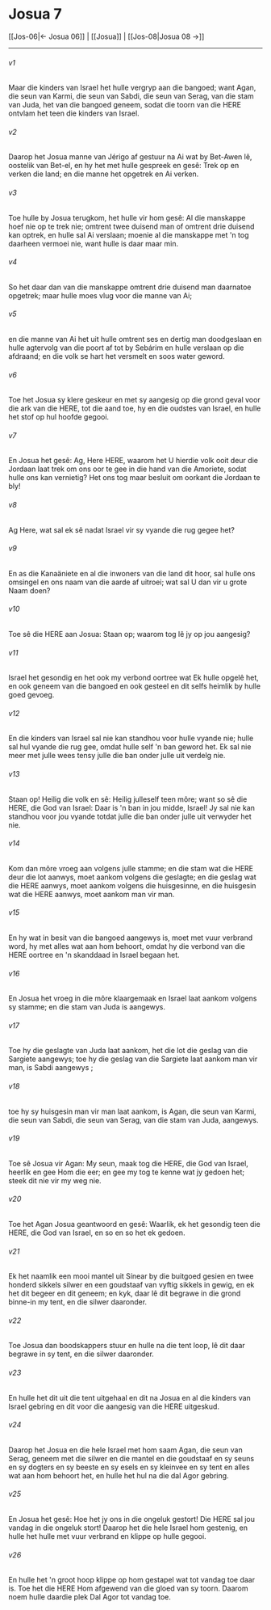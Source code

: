 # Josua 7

[[Jos-06|← Josua 06]] | [[Josua]] | [[Jos-08|Josua 08 →]]
***

###### v1
Maar die kinders van Israel het hulle vergryp aan die bangoed; want Agan, die seun van Karmi, die seun van Sabdi, die seun van Serag, van die stam van Juda, het van die bangoed geneem, sodat die toorn van die HERE ontvlam het teen die kinders van Israel. 
###### v2
Daarop het Josua manne van Jérigo af gestuur na Ai wat by Bet-Awen lê, oostelik van Bet-el, en hy het met hulle gespreek en gesê: Trek op en verken die land; en die manne het opgetrek en Ai verken. 
###### v3
Toe hulle by Josua terugkom, het hulle vir hom gesê: Al die manskappe hoef nie op te trek nie; omtrent twee duisend man of omtrent drie duisend kan optrek, en hulle sal Ai verslaan; moenie al die manskappe met 'n tog daarheen vermoei nie, want hulle is daar maar min. 
###### v4
So het daar dan van die manskappe omtrent drie duisend man daarnatoe opgetrek; maar hulle moes vlug voor die manne van Ai; 
###### v5
en die manne van Ai het uit hulle omtrent ses en dertig man doodgeslaan en hulle agtervolg van die poort af tot by Sebárim en hulle verslaan op die afdraand; en die volk se hart het versmelt en soos water geword. 
###### v6
Toe het Josua sy klere geskeur en met sy aangesig op die grond geval voor die ark van die HERE, tot die aand toe, hy en die oudstes van Israel, en hulle het stof op hul hoofde gegooi. 
###### v7
En Josua het gesê: Ag, Here HERE, waarom het U hierdie volk ooit deur die Jordaan laat trek om ons oor te gee in die hand van die Amoriete, sodat hulle ons kan vernietig? Het ons tog maar besluit om oorkant die Jordaan te bly! 
###### v8
Ag Here, wat sal ek sê nadat Israel vir sy vyande die rug gegee het? 
###### v9
En as die Kanaäniete en al die inwoners van die land dit hoor, sal hulle ons omsingel en ons naam van die aarde af uitroei; wat sal U dan vir u grote Naam doen? 
###### v10
Toe sê die HERE aan Josua: Staan op; waarom tog lê jy op jou aangesig? 
###### v11
Israel het gesondig en het ook my verbond oortree wat Ek hulle opgelê het, en ook geneem van die bangoed en ook gesteel en dit selfs heimlik by hulle goed gevoeg. 
###### v12
En die kinders van Israel sal nie kan standhou voor hulle vyande nie; hulle sal hul vyande die rug gee, omdat hulle self 'n ban geword het. Ek sal nie meer met julle wees tensy julle die ban onder julle uit verdelg nie. 
###### v13
Staan op! Heilig die volk en sê: Heilig julleself teen môre; want so sê die HERE, die God van Israel: Daar is 'n ban in jou midde, Israel! Jy sal nie kan standhou voor jou vyande totdat julle die ban onder julle uit verwyder het nie. 
###### v14
Kom dan môre vroeg aan volgens julle stamme; en die stam wat die HERE deur die lot aanwys, moet aankom volgens die geslagte; en die geslag wat die HERE aanwys, moet aankom volgens die huisgesinne, en die huisgesin wat die HERE aanwys, moet aankom man vir man. 
###### v15
En hy wat in besit van die bangoed aangewys is, moet met vuur verbrand word, hy met alles wat aan hom behoort, omdat hy die verbond van die HERE oortree en 'n skanddaad in Israel begaan het. 
###### v16
En Josua het vroeg in die môre klaargemaak en Israel laat aankom volgens sy stamme; en die stam van Juda is aangewys. 
###### v17
Toe hy die geslagte van Juda laat aankom, het die lot die geslag van die Sargiete aangewys; toe hy die geslag van die Sargiete laat aankom man vir man, is Sabdi aangewys ; 
###### v18
toe hy sy huisgesin man vir man laat aankom, is Agan, die seun van Karmi, die seun van Sabdi, die seun van Serag, van die stam van Juda, aangewys. 
###### v19
Toe sê Josua vir Agan: My seun, maak tog die HERE, die God van Israel, heerlik en gee Hom die eer; en gee my tog te kenne wat jy gedoen het; steek dit nie vir my weg nie. 
###### v20
Toe het Agan Josua geantwoord en gesê: Waarlik, ek het gesondig teen die HERE, die God van Israel, en so en so het ek gedoen. 
###### v21
Ek het naamlik een mooi mantel uit Sínear by die buitgoed gesien en twee honderd sikkels silwer en een goudstaaf van vyftig sikkels in gewig, en ek het dit begeer en dit geneem; en kyk, daar lê dit begrawe in die grond binne-in my tent, en die silwer daaronder. 
###### v22
Toe Josua dan boodskappers stuur en hulle na die tent loop, lê dit daar begrawe in sy tent, en die silwer daaronder. 
###### v23
En hulle het dit uit die tent uitgehaal en dit na Josua en al die kinders van Israel gebring en dit voor die aangesig van die HERE uitgeskud. 
###### v24
Daarop het Josua en die hele Israel met hom saam Agan, die seun van Serag, geneem met die silwer en die mantel en die goudstaaf en sy seuns en sy dogters en sy beeste en sy esels en sy kleinvee en sy tent en alles wat aan hom behoort het, en hulle het hul na die dal Agor gebring. 
###### v25
En Josua het gesê: Hoe het jy ons in die ongeluk gestort! Die HERE sal jou vandag in die ongeluk stort! Daarop het die hele Israel hom gestenig, en hulle het hulle met vuur verbrand en klippe op hulle gegooi. 
###### v26
En hulle het 'n groot hoop klippe op hom gestapel wat tot vandag toe daar is. Toe het die HERE Hom afgewend van die gloed van sy toorn. Daarom noem hulle daardie plek Dal Agor tot vandag toe. 
